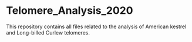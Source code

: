# Telomere_Analysis_2020
This repository contains all files related to the analysis of American kestrel and Long-billed Curlew telomeres. 
